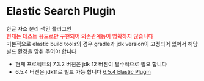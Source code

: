 # Elastic Search Plugin
한글 자소 분리 색인 플러그인  
<span style='color:red'>현재는 테스트 용도로만 구현되어 의존관계등이 명확하지 않습니다</span>  
기본적으로 elastic build tools의 경우 gradle과 jdk version이 고정되어 있어서 해당 빌드 환경을 맞춰 주어야 합니다  

* 현재 프로젝트의 7.3.2 버젼은 jdk 12 버젼이 필수적으로 필요 합니다  
* 6.5.4 버젼은 jdk11로 빌드 가능 합니다  [6.5.4 Elastic Plugin](https://github.com/renuevo/elastic-plugin-test/tree/a39dc2df6bc6243a9aa1b9f52c125af1ed594f77)
